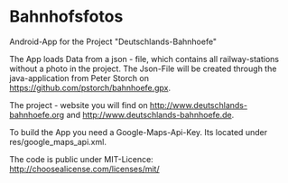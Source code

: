 # Bahnhofsfotos
Android-App for the Project "Deutschlands-Bahnhoefe"

The App loads Data from a json - file, which contains all railway-stations without a photo in the project. The Json-File will 
be created through the java-application from Peter Storch on https://github.com/pstorch/bahnhoefe.gpx.

The project - website you will find on http://www.deutschlands-bahnhoefe.org and http://www.deutschlands-bahnhoefe.de.

To build the App you need a Google-Maps-Api-Key. Its located under res/google_maps_api.xml.

The code is public under MIT-Licence: http://choosealicense.com/licenses/mit/


